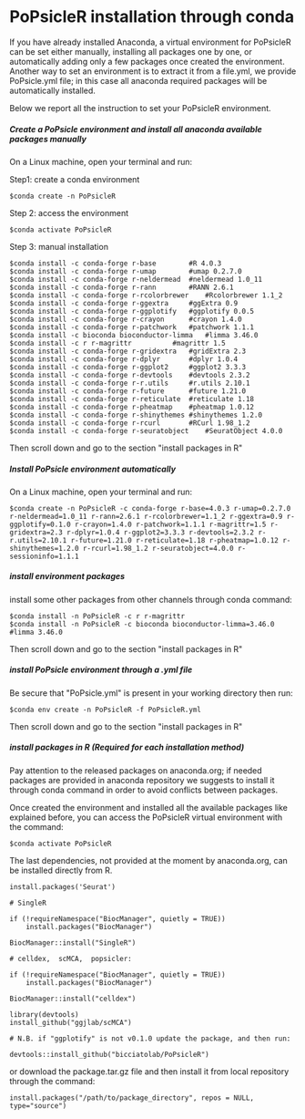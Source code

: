 # PoPsicleR installation through conda

If you have already installed Anaconda, a virtual environment for PoPsicleR can be set either manually, installing all packages one by one, or automatically adding only a few packages once created the environment.
Another way to set an environment is to extract it from a file.yml, we provide PoPsicle.yml file; in this case all anaconda required packages will be automatically installed.

Below we report all the instruction to set your PoPsicleR environment.


##### Create a PoPsicle environment and install all anaconda available packages manually 

On a Linux machine, open your terminal and run:

Step1: create a conda environment

	$conda create -n PoPsicleR

Step 2: access the environment 

	$conda activate PoPsicleR

Step 3: manual installation

	$conda install -c conda-forge r-base     	#R 4.0.3
	$conda install -c conda-forge r-umap		#umap 0.2.7.0
	$conda install -c conda-forge r-neldermead	#neldermead 1.0_11
	$conda install -c conda-forge r-rann		#RANN 2.6.1
	$conda install -c conda-forge r-rcolorbrewer	#Rcolorbrewer 1.1_2
	$conda install -c conda-forge r-ggextra		#ggExtra 0.9
	$conda install -c conda-forge r-ggplotify	#ggplotify 0.0.5
	$conda install -c conda-forge r-crayon		#crayon 1.4.0
	$conda install -c conda-forge r-patchwork	#patchwork 1.1.1
	$conda install -c bioconda bioconductor-limma	#limma 3.46.0
	$conda install -c r r-magrittr			#magrittr 1.5
	$conda install -c conda-forge r-gridextra	#gridExtra 2.3
	$conda install -c conda-forge r-dplyr		#dplyr 1.0.4
	$conda install -c conda-forge r-ggplot2		#ggplot2 3.3.3
	$conda install -c conda-forge r-devtools	#devtools 2.3.2
	$conda install -c conda-forge r-r.utils		#r.utils 2.10.1
	$conda install -c conda-forge r-future		#future 1.21.0
	$conda install -c conda-forge r-reticulate	#reticulate 1.18
	$conda install -c conda-forge r-pheatmap	#pheatmap 1.0.12
	$conda install -c conda-forge r-shinythemes	#shinythemes 1.2.0
	$conda install -c conda-forge r-rcurl		#RCurl 1.98_1.2
	$conda install -c conda-forge r-seuratobject	#SeuratObject 4.0.0

Then scroll down and go to the section "install packages in R"

##### Install PoPsicle environment automatically
 
On a Linux machine, open your terminal and run:

	$conda create -n PoPsicleR -c conda-forge r-base=4.0.3 r-umap=0.2.7.0 r-neldermead=1.0_11 r-rann=2.6.1 r-rcolorbrewer=1.1_2 r-ggextra=0.9 r-ggplotify=0.1.0 r-crayon=1.4.0 r-patchwork=1.1.1 r-magrittr=1.5 r-gridextra=2.3 r-dplyr=1.0.4 r-ggplot2=3.3.3 r-devtools=2.3.2 r-r.utils=2.10.1 r-future=1.21.0 r-reticulate=1.18 r-pheatmap=1.0.12 r-shinythemes=1.2.0 r-rcurl=1.98_1.2 r-seuratobject=4.0.0 r-sessioninfo=1.1.1

##### install environment packages

install some other packages from other channels through conda command: 

	$conda install -n PoPsicleR -c r r-magrittr
	$conda install -n PoPsicleR -c bioconda bioconductor-limma=3.46.0		#limma 3.46.0

Then scroll down and go to the section "install packages in R"

##### install PoPsicle environment through a .yml file

Be secure that "PoPsicle.yml" is present in your working directory then run: 

	$conda env create -n PoPsicleR -f PoPsicleR.yml

Then scroll down and go to the section "install packages in R"

#####	install packages in R (Required for each installation method)   

Pay attention to the released packages on anaconda.org; if needed packages are provided in anaconda repository we suggests to install it through conda command in order to avoid conflicts between packages.

Once created the environment and installed all the available packages like explained before, you can access the PoPsicleR virtual environment with the command: 

	$conda activate PoPsicleR

The last dependencies, not provided at the moment by anaconda.org, can be installed directly from R.
 
```
install.packages('Seurat')

# SingleR

if (!requireNamespace("BiocManager", quietly = TRUE))
    install.packages("BiocManager")

BiocManager::install("SingleR")

# celldex,  scMCA,  popsicler:

if (!requireNamespace("BiocManager", quietly = TRUE))
    install.packages("BiocManager")

BiocManager::install("celldex")

library(devtools)
install_github("ggjlab/scMCA") 

# N.B. if "ggplotify" is not v0.1.0 update the package, and then run:

devtools::install_github("bicciatolab/PoPsicleR")
```
or download the package.tar.gz file and then install it from local  repository through the command:
 
```
install.packages("/path/to/package_directory", repos = NULL, type="source")
```

